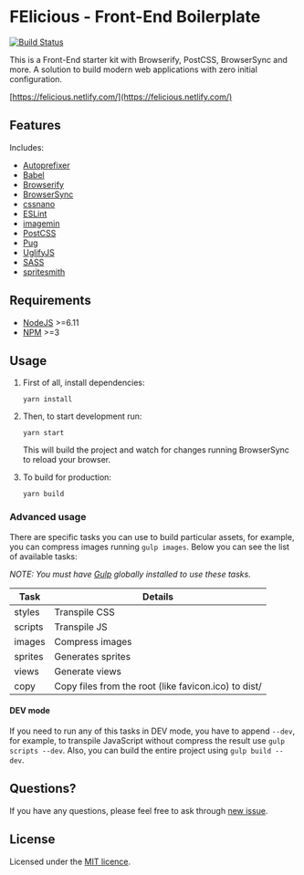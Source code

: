 # FElicious - Front-End Boilerplate

[![Build Status](https://travis-ci.org/jrobinsonc/felicious.svg?branch=master)](https://travis-ci.org/jrobinsonc/felicious)

This is a Front-End starter kit with Browserify, PostCSS, BrowserSync and more. A solution to build modern web applications with zero initial configuration.

[https://felicious.netlify.com/](https://felicious.netlify.com/)

## Features

Includes:

* [Autoprefixer](https://github.com/postcss/autoprefixer)
* [Babel](https://babeljs.io/)
* [Browserify](http://browserify.org/)
* [BrowserSync](https://www.browsersync.io/)
* [cssnano](http://cssnano.co/)
* [ESLint](http://eslint.org/)
* [imagemin](https://github.com/gruntjs/grunt-contrib-imagemin)
* [PostCSS](https://github.com/postcss/postcss)
* [Pug](https://pugjs.org/)
* [UglifyJS](https://github.com/terinjokes/gulp-uglify)
* [SASS](http://sass-lang.com/)
* [spritesmith](https://github.com/twolfson/gulp.spritesmith)

## Requirements 

* [NodeJS](https://nodejs.org/en/download/) >=6.11
* [NPM](https://nodejs.org/en/download/) >=3

## Usage

1. First of all, install dependencies:

    ```
    yarn install
    ```

1. Then, to start development run:

    ```
    yarn start
    ```

    This will build the project and watch for changes running BrowserSync to reload your browser.

1. To build for production:

    ```
    yarn build
    ```

### Advanced usage

There are specific tasks you can use to build particular assets, for example, you can compress images running `gulp images`. Below you can see the list of available tasks:

*NOTE: You must have [Gulp](https://gulpjs.com/) globally installed to use these tasks.*

|Task|Details|
|-|-|
|styles|Transpile CSS|
|scripts|Transpile JS|
|images|Compress images|
|sprites|Generates sprites|
|views|Generate views|
|copy|Copy files from the root (like favicon.ico) to dist/|

#### DEV mode

If you need to run any of this tasks in DEV mode, you have to append `--dev`, for example, to transpile JavaScript without compress the result use `gulp scripts --dev`. Also, you can build the entire project using `gulp build --dev`.

## Questions?

If you have any questions, please feel free to ask through [new issue](https://github.com/jrobinsonc/felicious/issues/new).

## License

Licensed under the [MIT licence](https://github.com/jrobinsonc/felicious/blob/master/LICENSE).
